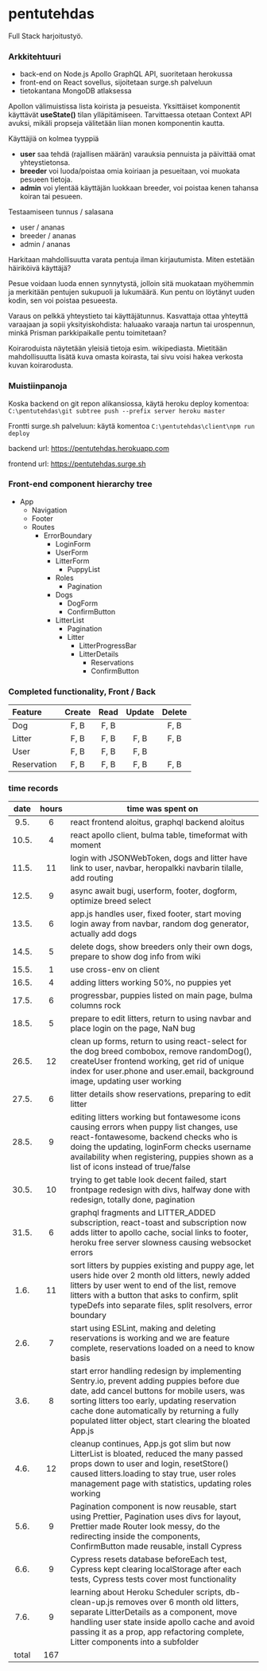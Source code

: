 # pentutehdas

Full Stack harjoitustyö.

### Arkkitehtuuri

- back-end on Node.js Apollo GraphQL API, suoritetaan herokussa
- front-end on React sovellus, sijoitetaan surge.sh palveluun
- tietokantana MongoDB atlaksessa

Apollon välimuistissa lista koirista ja pesueista.
Yksittäiset komponentit käyttävät **useState()** tilan ylläpitämiseen.
Tarvittaessa otetaan Context API avuksi, mikäli propseja välitetään liian monen komponentin kautta.

Käyttäjiä on kolmea tyyppiä

- **user** saa tehdä (rajallisen määrän) varauksia pennuista ja päivittää omat yhteystietonsa.
- **breeder** voi luoda/poistaa omia koiriaan ja pesueitaan, voi muokata pesueen tietoja.
- **admin** voi ylentää käyttäjän luokkaan breeder, voi poistaa kenen tahansa koiran tai pesueen.

Testaamiseen tunnus / salasana

- user / ananas
- breeder / ananas
- admin / ananas

Harkitaan mahdollisuutta varata pentuja ilman kirjautumista. Miten estetään häiriköivä käyttäjä?

Pesue voidaan luoda ennen synnytystä, jolloin sitä muokataan myöhemmin ja merkitään pentujen sukupuoli ja lukumäärä. Kun pentu on löytänyt uuden kodin, sen voi poistaa pesueesta.

Varaus on pelkkä yhteystieto tai käyttäjätunnus. Kasvattaja ottaa yhteyttä varaajaan ja sopii yksityiskohdista: haluaako varaaja nartun tai urospennun, minkä Prisman parkkipaikalle pentu toimitetaan?

Koiraroduista näytetään yleisiä tietoja esim. wikipediasta. Mietitään mahdollisuutta lisätä kuva omasta koirasta, tai sivu voisi hakea verkosta kuvan koirarodusta.

### Muistiinpanoja

Koska backend on git repon alikansiossa, käytä heroku deploy komentoa:
`C:\pentutehdas\git subtree push --prefix server heroku master`

Frontti surge.sh palveluun: käytä komentoa `C:\pentutehdas\client\npm run deploy`

backend url: https://pentutehdas.herokuapp.com

frontend url: https://pentutehdas.surge.sh

### Front-end component hierarchy tree

- App
  - Navigation
  - Footer
  - Routes
    - ErrorBoundary
      - LoginForm
      - UserForm
      - LitterForm
        - PuppyList
      - Roles
        - Pagination
      - Dogs
        - DogForm
        - ConfirmButton
      - LitterList
        - Pagination
        - Litter
          - LitterProgressBar
          - LitterDetails
            - Reservations
            - ConfirmButton

### Completed functionality, Front / Back

| Feature     | Create | Read | Update | Delete |
| :---------- | :----: | :--: | :----: | :----: |
| Dog         |  F, B  | F, B |        |  F, B  |
| Litter      |  F, B  | F, B |  F, B  |  F, B  |
| User        |  F, B  | F, B |  F, B  |        |
| Reservation |  F, B  | F, B |  F, B  |  F, B  |

### time records

<!-- prettier-ignore -->
| date  | hours | time was spent on  |
| :---: | :--: | ------- |
| 9.5.  |  6   | react frontend aloitus, graphql backend aloitus |
| 10.5. |  4   | react apollo client, bulma table, timeformat with moment  |
| 11.5. |  11  | login with JSONWebToken, dogs and litter have link to user, navbar, heropalkki navbarin tilalle, add routing |
| 12.5. |  9   | async await bugi, userform, footer, dogform, optimize breed select |
| 13.5. |  6   | app.js handles user, fixed footer, start moving login away from navbar, random dog generator, actually add dogs |
| 14.5. |  5   | delete dogs, show breeders only their own dogs, prepare to show dog info from wiki |
| 15.5. |  1   | use cross-env on client |
| 16.5. |  4   | adding litters working 50%, no puppies yet |
| 17.5. |  6   | progressbar, puppies listed on main page, bulma columns rock |
| 18.5. |  5   | prepare to edit litters, return to using navbar and place login on the page, NaN bug |
| 26.5. |  12  | clean up forms, return to using react-select for the dog breed combobox, remove randomDog(), createUser frontend working, get rid of unique index for user.phone and user.email, background image, updating user working |
| 27.5. |  6   | litter details show reservations, preparing to edit litter |
| 28.5. |  9   | editing litters working but fontawesome icons causing errors when puppy list changes, use react-fontawesome, backend checks who is doing the updating, loginForm checks username availability when registering, puppies shown as a list of icons instead of true/false |
| 30.5. |  10  | trying to get table look decent failed, start frontpage redesign with divs, halfway done with redesign, totally done, pagination |
| 31.5. |  6   | graphql fragments and LITTER_ADDED subscription, react-toast and subscription now adds litter to apollo cache, social links to footer, heroku free server slowness causing websocket errors |
| 1.6.  |  11  | sort litters by puppies existing and puppy age, let users hide over 2 month old litters, newly added litters by user went to end of the list, remove litters with a button that asks to confirm, split typeDefs into separate files, split resolvers, error boundary |
| 2.6.  |  7   | start using ESLint, making and deleting reservations is working and we are feature complete, reservations loaded on a need to know basis |
| 3.6.  |  8   | start error handling redesign by implementing Sentry.io, prevent adding puppies before due date, add cancel buttons for mobile users, was sorting litters too early, updating reservation cache done automatically by returning a fully populated litter object, start clearing the bloated App.js |
| 4.6.  |  12  | cleanup continues, App.js got slim but now LitterList is bloated, reduced the many passed props down to user and login, resetStore() caused litters.loading to stay true, user roles management page with statistics, updating roles working |
| 5.6.  |  9   | Pagination component is now reusable, start using Prettier, Pagination uses divs for layout, Prettier made Router look messy, do the redirecting inside the components, ConfirmButton made reusable, install Cypress |
| 6.6.  |  9   | Cypress resets database beforeEach test, Cypress kept clearing localStorage after each tests, Cypress tests cover most functionality |
| 7.6.  |  9   | learning about Heroku Scheduler scripts, db-clean-up.js removes over 6 month old litters, separate LitterDetails as a component, move handling user state inside apollo cache and avoid passing it as a prop, app refactoring complete, Litter components into a subfolder |
|  total  | 167  |   |
